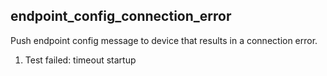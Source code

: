 
## endpoint_config_connection_error

Push endpoint config message to device that results in a connection error.

1. Test failed: timeout startup
